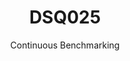 ---
layout: default
title: DSQ025
subtitle: Continuous Benchmarking
selected: TPC-DS
expanded: Benchmarking
benchmark: /individual_results/DSQ025.html
---